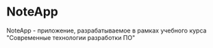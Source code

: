 # NoteApp
NoteApp - приложение, разрабатываемое в рамках учебного курса "Современные технологии разработки ПО"
